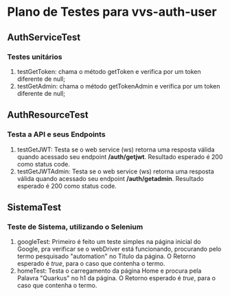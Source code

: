 # Plano de Testes para vvs-auth-user


##  AuthServiceTest  
### Testes unitários
1. testGetToken: chama o método getToken e verifica por um token diferente de null;
2. testGetAdmin: chama o método getTokenAdmin e verifica por um token diferente de null;


##  AuthResourceTest  
### Testa a API e seus Endpoints
1. testGetJWT: Testa se o web service (ws) retorna uma resposta válida quando acessado seu endpoint **/auth/getjwt**. Resultado esperado é 200 como status code.
2. testGetJWTAdmin: Testa se o web service (ws) retorna uma resposta válida quando acessado seu endpoint **/auth/getadmin**. Resultado esperado é 200 como status code.


##  SistemaTest 
### Teste de Sistema, utilizando o Selenium

1. googleTest: Primeiro é feito um teste simples na página inicial do Google, pra verificar se o webDriver está funcionando, procurando pelo termo pesquisado "automation" no Titulo da página.  O Retorno esperado é *true*, para o caso que contenha o termo.
2. homeTest: Testa o carregamento da página Home e procura pela Palavra "Quarkus" no h1 da página. O Retorno esperado é *true*, para o caso que contenha o termo.
